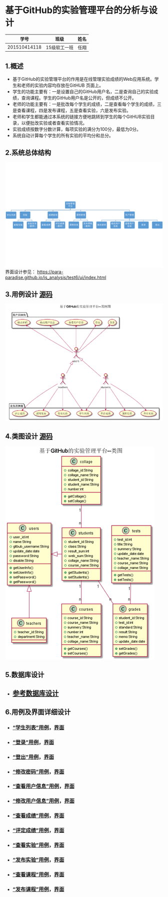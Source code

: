 # 基于GitHub的实验管理平台的分析与设计

|学号|班级|姓名|
|:----:|:----:|:----:|
|201510414118|15级软工一班|任翔|

## 1.概述

* 基于GitHub的实验管理平台的作用是在线管理实验成绩的Web应用系统。学生和老师的实验内容均存放在GitHUB 页面上。
* 学生的功能主要有：一是设置自己的GitHub用户名，二是查询自己的实验成绩，查询课程。学生的GitHub用户名是公开的，但成绩不公开。
* 老师的功能主要有：一是批改每个学生的成绩，二是查看每个学生的成绩，三是查看课程，四是发布课程，五是查看实验，六是发布实验。
* 老师和学生都能通过本系统的链接方便地跳转到学生的每个GitHUB实验目录，以便批改实验或者查看实验情况。
* 实验成绩按数字分数计算，每项实验的满分为100分，最低为0分。
* 系统自动计算每个学生的所有实验的平均分和总分。

## 2.系统总体结构
![](./系统总体结构.png '描述')
界面设计参见： https://para-paradise.github.io/is_analysis/test6/ui/index.html
## 3.用例设计 [源码](./src/用例设计.puml)
![](./out/src/用例设计/用例设计.png '描述')
## 4.类图设计 [源码](./src/类图设计.puml)
![](./out/src/类图设计/类图设计.png '描述')
## 5.数据库设计
* ## [参考数据库设计](./src/数据库设计.md)
## 6.用例及界面详细设计
* ### [“学生列表”用例](./用例/学生列表.md)，[界面](https://para-paradise.github.io/is_analysis/test6/ui/index.html)
* ### [“登录”用例](./用例/登录.md)，[界面](https://para-paradise.github.io/is_analysis/test6/ui/%E7%99%BB%E5%BD%95.html)
* ### [“登出”用例](./用例/登出.md)，[界面](https://para-paradise.github.io/is_analysis/test6/ui/%E9%A1%B6%E9%83%A8%E8%8F%9C%E5%8D%95.html)
* ### [“修改密码”用例](./用例/修改密码.md)，[界面](https://para-paradise.github.io/is_analysis/test6/ui/%E4%BF%AE%E6%94%B9%E5%AF%86%E7%A0%81.html)
* ### [“查看用户信息”用例](./用例/查看用户信息.md)，[界面](https://para-paradise.github.io/is_analysis/test6/ui/%E6%9F%A5%E7%9C%8B%E7%94%A8%E6%88%B7%E4%BF%A1%E6%81%AF.html)
* ### [“修改用户信息”用例](./用例/修改用户信息.md)，[界面](https://para-paradise.github.io/is_analysis/test6/ui/%E4%BF%AE%E6%94%B9%E7%94%A8%E6%88%B7%E4%BF%A1%E6%81%AF.html)
* ### [“查看成绩”用例](./用例/查看成绩.md)，[界面](https://para-paradise.github.io/is_analysis/test6/ui/%E6%88%90%E7%BB%A9%E6%9F%A5%E8%AF%A2.html)
* ### [“评定成绩”用例](./用例/评定成绩.md)，[界面](https://para-paradise.github.io/is_analysis/test6/ui/%E6%88%90%E7%BB%A9%E8%AF%84%E5%AE%9A.html)
* ### [“查看实验”用例](./用例/查看实验.md)，[界面](https://para-paradise.github.io/is_analysis/test6/ui/%E5%AE%9E%E9%AA%8C%E6%9F%A5%E7%9C%8B.html)
* ### [“发布实验”用例](./用例/发布实验.md)，[界面](https://para-paradise.github.io/is_analysis/test6/ui/%E5%8F%91%E5%B8%83%E5%AE%9E%E9%AA%8C.html)
* ### [“查看课程”用例](./用例/查看课程.md)，[界面](https://para-paradise.github.io/is_analysis/test6/ui/%E8%AF%BE%E7%A8%8B%E4%BF%A1%E6%81%AF.html)
* ### [“发布课程”用例](./用例/发布课程.md)，[界面](https://para-paradise.github.io/is_analysis/test6/ui/%E5%8F%91%E5%B8%83%E8%AF%BE%E7%A8%8B.html)
